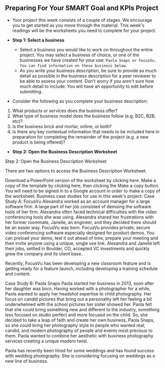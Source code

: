 ## Preparing For Your SMART Goal and KPIs Project

- Your project this week consists of a couple of stages. We encourage you to get started as you move through the material. This week's readings will be the worksheets you need to complete for your project.

- **Step 1: Select a business**
  - Select a business you would like to work on throughout the entire project. You may select a business of choice, or one of the businesses we have created for your use: `Paola Snaps or FocusVu. You can find information on these business below`.
  - As you write your business description, be sure to provide as much detail as possible in the business description for a peer reviewer to be able to assess your content. Don't worry if you aren't sure how much detail to include. You will have an opportunity to edit before submitting.
- Consider the following as you complete your business description:

1. What products or services does the business offer?
2. What type of business model does the business follow (e.g. B2C, B2B, etc)?
3. Is the business brick and mortar, online, or both?
4. Is there any key contextual information that needs to be included here in preparation for completing the remainder of the project (e.g. a new product is being offered)?

- **Step 2: Open the Business Description Worksheet**

Step 2: Open the Business Description Worksheet

There are two options to access the Business Description Worksheet.

Download a PowerPoint version of the worksheet by clicking here.
Make a copy of the template by clicking here, then clicking the Make a copy button. You will need to be signed in to a Google account in order to make a copy of the worksheet.
Business case studies for use in this week's project:
Case Study A: FocusVu
Alexandra worked as an account manager for a large software firm. A large part of her job consisted of demoing the software tools of her firm. Alexandra often faced technical difficulties with the video conferencing tools she was using. Alexandra shared her frustrations with her former roommate, Janelle, an engineer, and they decided there should be an easier way. FocusVu was born. FocusVu provides private, secure video conferencing software especially designed for product demos. You can preload your demo, test it out ahead of time, prepare your meeting and then invite anyone using a unique, single use link. Alexandra and Janelle left their jobs, settled in Boulder, CO, accepted VC investments and quickly grew the company and its client base.

Recently, FocusVu has been developing a new classroom feature and is getting ready for a feature launch, including developing a training schedule and content.

Case Study B: Paola Snaps
Paola started her business in 2013, soon after her daughter was born. Having worked with a photographer for a while, Paola wanted to apply her headshot expertise to child photography. Her focus on candid pictures that bring out a personality left her feeling a bit underwhelmed with the school pictures her sister showed her. Paola felt that she could bring something new and different to the industry, something less focused on studio perfect and more focused on the child. So, she decided to take a leap of faith and create her own business, Paola Snaps, so she could bring her photography style to people who wanted real, candid, and modern photography of people and events most precious to them. Paola wanted to combine her aesthetic with business photography services creating a unique modern twist.

Paola has recently been hired for some weddings and has found success with wedding photography. She is considering focusing on weddings as a new line of business.
